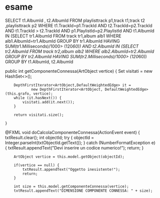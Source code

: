 # esame


SELECT  t1.AlbumId , t2.AlbumId 
FROM playlisttrack p1,track t1,track t2 ,playlisttrack p2
WHERE t1.TrackId=p1.TrackId 
AND t2.TrackId=p2.TrackId
AND t1.TrackId > t2.TrackId
AND p1.PlaylistId=p2.PlaylistId
AND t1.AlbumId IN (SELECT tr1.AlbumId 
				FROM track tr1,album alb1
				WHERE alb1.AlbumId=tr1.AlbumId
				GROUP BY tr1.AlbumId
				HAVING SUM(tr1.Milliseconds)/1000> (120*60))
AND t2.AlbumId IN (SELECT tr2.AlbumId 
				FROM track tr2,album alb2
				WHERE alb2.AlbumId=tr2.AlbumId
				GROUP BY tr2.AlbumId
				HAVING SUM(tr2.Milliseconds)/1000> (120*60))
GROUP BY t1.AlbumId, t2.AlbumId


public int getComponenteConnessa(ArtObject vertice) {
		Set<ArtObject> visitati = new HashSet<>();
		
		
		DepthFirstIterator<ArtObject,DefaultWeightedEdge> it = 
				new DepthFirstIterator<ArtObject, DefaultWeightedEdge>(this.grafo, vertice);
		while (it.hasNext()) {
			visitati.add(it.next());
		}
		
		return visitati.size();
		
	}
  
  
  
  @FXML
    void doCalcolaComponenteConnessa(ActionEvent event) {
    	txtResult.clear();
    	int objectId;
    	try {
    		objectId = Integer.parseInt(txtObjectId.getText());
    	} catch (NumberFormatException e) {
    		txtResult.appendText("Devi inserire un codice numerico!");
    		return;
    	}
    	
    	ArtObject vertice = this.model.getObject(objectId);
    	
    	if(vertice == null) {
    		txtResult.appendText("Oggetto inesistente!");
    		return;
    	}
    	
    	int size = this.model.getComponenteConnessa(vertice);
    	txtResult.appendText("DIMENSIONE COMPONENTE CONNESSA: " + size);
